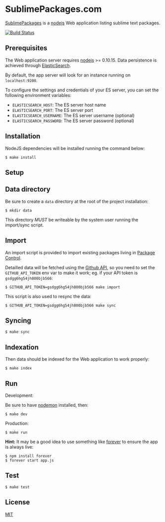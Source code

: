 SublimePackages.com
===================

[SublimePackages] is a [nodejs] Web application listing sublime text packages.

[![Build Status](https://travis-ci.org/n1k0/stpackages.png?branch=master)](https://travis-ci.org/n1k0/stpackages)

Prerequisites
-------------

The Web application server requires [nodejs] >= 0.10.15. Data persistence is achieved through [ElasticSearch].

By default, the app server will look for an instance running on `localhost:9200`.

To configure the settings and credentials of your ES server, you can set the following environment variables:

- `ELASTICSEARCH_HOST`: The ES server host name
- `ELASTICSEARCH_PORT`: The ES server port
- `ELASTICSEARCH_USERNAME`: The ES server username (optional)
- `ELASTICSEARCH_PASSWORD`: The ES server password (optional)

Installation
------------

NodeJS dependencies will be installed running the command below:

    $ make install

Setup
-----

## Data directory

Be sure to create a `data` directory at the root of the project installation:

    $ mkdir data

This directory *MUST* be writeable by the system user running the import/sync
script.

## Import

An import script is provided to import existing packages living in
[Package Control].

Detailled data will be fetched using the [Github API], so you need to set the
`GITHUB_API_TOKEN` env var to make it work; eg. if your API token is
`gsdgg6hg54jh800bjb566`:

    $ GITHUB_API_TOKEN=gsdgg6hg54jh800bjb566 make import

This script is also used to resync the data:

    $ GITHUB_API_TOKEN=gsdgg6hg54jh800bjb566 make sync

## Syncing

    $ make sync

## Indexation

Then data should be indexed for the Web application to work properly:

    $ make index

Run
---

Development:

Be sure to have [nodemon] installed, then:

    $ make dev

Production:

    $ make run

**Hint:** It may be a good idea to use something like [forever] to ensure the app is always live:

    $ npm install forever
    $ forever start app.js

Test
----

    $ make test

License
-------

[MIT]



[ElasticSearch]: http://elasticsearch.org/
[forever]: http://npmjs.org/package/forever
[Github API]: http://developer.github.com/
[MIT]: http://opensource.org/licenses/MIT
[nodejs]: http://nodejs.org/
[nodemon]: https://github.com/remy/nodemon
[Package Control]: http://wbond.net/sublime_packages/package_control
[SublimePackages]: http://sublimepackages.com/
